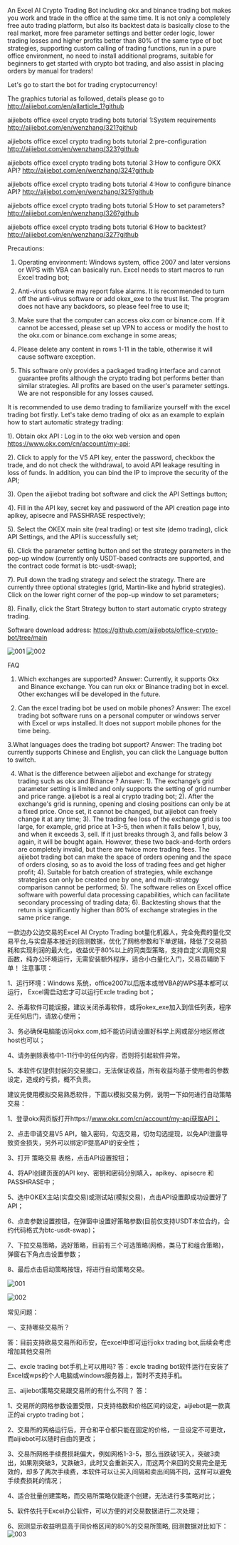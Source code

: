 An Excel AI Crypto Trading Bot including okx and binance trading bot makes you work and trade in the office at the same time. It is not only a completely free auto trading platform, but also its backtest data is basically close to the real market, more free parameter settings and better order logic, lower trading losses and higher profits better than 80% of the same type of bot strategies, supporting custom calling of trading functions, run in a pure office environment, no need to install additional programs, suitable for beginners to get started with crypto bot trading, and also assist in placing orders by manual for traders!

Let's go to start the bot for trading cryptocurrency!

The graphics tutorial as followed, details please go to http://aijiebot.com/en/allarticle_1?github

aijiebots office excel crypto trading bots tutorial 1:System requirements http://aijiebot.com/en/wenzhang/321?github

aijiebots office excel crypto trading bots tutorial 2:pre-configuration  http://aijiebot.com/en/wenzhang/323?github

aijiebots office excel crypto trading bots tutorial 3:How to configure OKX API? http://aijiebot.com/en/wenzhang/324?github

aijiebots office excel crypto trading bots tutorial 4:How to configure binance API?  http://aijiebot.com/en/wenzhang/325?github

aijiebots office excel crypto trading bots tutorial 5:How to set parameters? http://aijiebot.com/en/wenzhang/326?github

aijiebots office excel crypto trading bots tutorial 6:How to backtest?  http://aijiebot.com/en/wenzhang/327?github

Precautions:

1. Operating environment: Windows system, office 2007 and later versions or WPS with VBA can basically run. Excel needs to start macros to run Excel trading bot;

2. Anti-virus software may report false alarms. It is recommended to turn off the anti-virus software or add okex_exe to the trust list. The program does not have any backdoors, so please feel free to use it;

3. Make sure that the computer can access okx.com or binance.com. If it cannot be accessed, please set up VPN to access or modify the host to the okx.com or binance.com exchange in some areas;

4. Please delete any content in rows 1-11 in the table, otherwise it will cause software exception.

5. This software only provides a packaged trading interface and cannot guarantee profits although the crypto trading bot performs better than similar strategies. All profits are based on the user's parameter settings. We are not responsible for any losses caused.

It is recommended to use demo trading to familiarize yourself with the excel trading bot firstly. Let's take demo trading of okx as an example to explain how to start automatic strategy trading:

1). Obtain okx API : Log in to the okx web version and open https://www.okx.com/cn/account/my-api;

2). Click to apply for the V5 API key, enter the password, checkbox the trade, and do not check the withdrawal, to avoid API leakage resulting in loss of funds. In addition, you can bind the IP to improve the security of the API;

3). Open the aijiebot trading bot software and click the API Settings button;

4). Fill in the API key, secret key and password of the API creation page into apikey, apisecre and PASSHRASE respectively;

5). Select the OKEX main site (real trading) or test site (demo trading), click API Settings, and the API is successfully set;

6). Click the parameter setting button and set the strategy parameters in the pop-up window (currently only USDT-based contracts are supported, and the contract code format is btc-usdt-swap);

7). Pull down the trading strategy and select the strategy. There are currently three optional strategies (grid, Martin-like and hybrid strategies). Click on the lower right corner of the pop-up window to set parameters;

8). Finally, click the Start Strategy button to start automatic crypto strategy trading.

Software download address: https://github.com/aijiebots/office-crypto-bot/tree/main


![001](https://github.com/aijiebots/office-crypto-bot/assets/166122673/1fa872a7-0600-4c1e-bd51-d3ed3adeacfd)
![002](https://github.com/aijiebots/office-crypto-bot/assets/166122673/af52fc8a-818c-4de1-b5ca-04ea85e5fce7)

FAQ

1. Which exchanges are supported?
Answer: Currently, it supports Okx and Binance exchange. You can run okx or Binance  trading bot in excel. Other exchanges will be developed in the future.

2. Can the excel trading bot be used on mobile phones?
Answer: The excel trading bot software runs on a personal computer or windows server with Excel or wps installed. It does not support mobile phones for the time being.

3.What languages does the trading bot support?
Answer: The trading bot currently supports Chinese and English, you can click the Language button to switch.

4. What is the difference between aijiebot and exchange for strategy trading such as okx and Binance ?
Answer:
1). The exchange’s grid parameter setting is limited and only supports the setting of grid number and price range. aijiebot is a real ai crypto trading bot;
2). After the exchange's grid is running, opening and closing positions can only be at a fixed price. Once set, it cannot be changed, but aijiebot can freely change it at any time;
3). The trading fee loss of the exchange grid is too large, for example, grid price at 1-3-5, then when it falls below 1, buy, and when it exceeds 3, sell. If it just breaks through 3, and falls below 3 again, it will be bought again. However, these two back-and-forth orders are completely invalid, but there are twice more trading fees. The aijiebot trading bot can make the space of orders opening and the space of orders closing, so as to avoid the loss of trading fees and get higher profit;
4). Suitable for batch creation of strategies, while exchange strategies can only be created one by one, and multi-strategy comparison cannot be performed;
5). The software relies on Excel office software with powerful data processing capabilities, which can facilitate secondary processing of trading data;
6). Backtesting shows that the return is significantly higher than 80% of exchange strategies in the same price range.

一款边办公边交易的Excel AI Crypto Trading bot量化机器人，完全免费的量化交易平台,与实盘基本接近的回测数据，优化了网格参数和下单逻辑，降低了交易损耗和实现利润的最大化，收益优于80%以上的同类型策略，支持自定义调用交易函数，纯办公环境运行，无需安装额外程序，适合小白量化入门，交易员辅助下单！
注意事项：

1、运行环境：Windows 系统，office2007以后版本或带VBA的WPS基本都可以运行， Excel需启动宏才可以运行Excle trading bot；

2、杀毒软件可能误报，建议关闭杀毒软件，或将okex_exe加入到信任列表，程序无任何后门，请放心使用；

3、务必确保电脑能访问okx.com,如不能访问请设置好科学上网或部分地区修改host也可以；

4、请务删除表格中1-11行中的任何内容，否则将引起软件异常。

5、本软件仅提供封装的交易接口，无法保证收益，所有收益均基于使用者的参数设定，造成的亏损，概不负责。

 

建议先使用模拟交易熟悉软件，下面以模拟交易为例，说明一下如何进行自动策略交易：

1、登录okx网页版打开https://www.okx.com/cn/account/my-api获取API；

2、点击申请交易V5 API，输入密码，勾选交易，切勿勾选提现，以免API泄露导致资金损失，另外可以绑定IP提高API的安全性；

3、打开 策略交易 表格，点击API设置按钮；

4、将API创建页面的API key、密钥和密码分别填入，apikey、apisecre 和PASSHRASE中；

5、选中OKEX主站(实盘交易)或测试站(模拟交易)，点击API设置即成功设置好了API；

6、点击参数设置按钮，在弹窗中设置好策略参数(目前仅支持USDT本位合约，合约代码格式为btc-usdt-swap)；

7、下拉交易策略，选好策略，目前有三个可选策略(网格，类马丁和组合策略)，弹窗右下角点击设置参数；

8、最后点击启动策略按钮，将进行自动策略交易。

![001](https://github.com/aijiebots/office-crypto-bot/assets/166122673/6a0b3241-7c8c-4509-8120-6dfb3cf853e1)

![002](https://github.com/aijiebots/office-crypto-bot/assets/166122673/a780bec5-097f-483a-bd5f-fd2fbba5d63d)

常见问题：

一、支持哪些交易所？


答：目前支持欧易交易所和币安，在excel中即可运行okx trading bot,后续会考虑增加其他交易所

二、excle trading bot手机上可以用吗?
答：excle trading bot软件运行在安装了Excel或wps的个人电脑或windows服务器上，暂时不支持手机。

三、aijiebot策略交易跟交易所的有什么不同？
答：

1、交易所的网格参数设置受限，只支持格数和价格区间的设定，aijiebot是一款真正的ai crypto trading bot； 

2、交易所的网格运行后，开仓和平仓都只能在固定的价格，一旦设定不可更改，而aijiebot可以随时自由的更改；

3、交易所网格手续费损耗偏大，例如网格1-3-5，那么当跌破1买入，突破3卖出，如果刚突破3，又跌破3，此时又会重新买入，而这两个来回的交易完全是无效的，却多了两次手续费，本软件可以让买入间隔和卖出间隔不同，这样可以避免手续费损耗的情况；

4、适合批量创建策略，而交易所策略仅能逐个创建，无法进行多策略对比；

5、软件依托于Excel办公软件，可以方便的对交易数据进行二次处理；

6、回测显示收益明显高于同价格区间的80%的交易所策略, 回测数据对比如下：
![003](https://github.com/aijiebots/office-crypto-bot/assets/166122673/6f292053-c3d7-4e46-b207-3dee4ddadd19)


